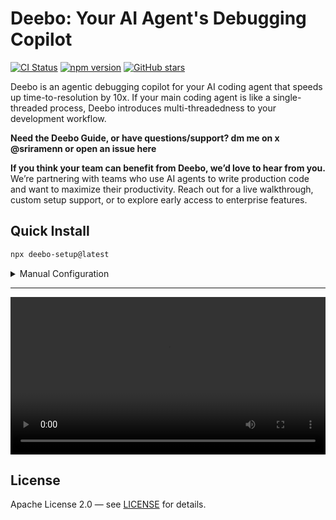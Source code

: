 # Deebo: Your AI Agent's Debugging Copilot
[![CI Status](https://github.com/snagasuri/deebo-prototype/actions/workflows/basic-ci.yml/badge.svg)](https://github.com/snagasuri/deebo-prototype/actions/workflows/basic-ci.yml)
[![npm version](https://img.shields.io/npm/v/deebo-setup.svg)](https://www.npmjs.com/package/deebo-setup)
[![GitHub stars](https://img.shields.io/github/stars/snagasuri/deebo-prototype?style=social)](https://github.com/snagasuri/deebo-prototype)

Deebo is an agentic debugging copilot for your AI coding agent that speeds up time-to-resolution by 10x. If your main coding agent is like a single-threaded process, Deebo introduces multi-threadedness to your development workflow.

**Need the Deebo Guide, or have questions/support? dm me on x @sriramenn or open an issue here**

**If you think your team can benefit from Deebo, we’d love to hear from you.** We’re partnering with teams who use AI agents to write production code and want to maximize their productivity. Reach out for a live walkthrough, custom setup support, or to explore early access to enterprise features.

## Quick Install

```bash
npx deebo-setup@latest
```

<details>
<summary> Manual Configuration </summary>

For manual setup, create a configuration file at your coding agent's specified location with the following content:

```json
{
  "servers": {
    "deebo": {
      "command": "node",
      "args": [
        "--experimental-specifier-resolution=node",
        "--experimental-modules",
        "--max-old-space-size=4096",
        "/Users/[your-name]/.deebo/build/index.js"
      ],
      "env": {
        "NODE_ENV": "development",
        "USE_MEMORY_BANK": "true",
        "MOTHER_HOST": "openrouter",
        "MOTHER_MODEL": "anthropic/claude-3.5-sonnet",
        "SCENARIO_HOST": "openrouter",
        "SCENARIO_MODEL": "deepseek/deepseek-chat",
        "OPENROUTER_API_KEY": "your-openrouter-api-key"
      }
    }
  }
}
```
Deebo works with any OpenAI-compatible SDK, Anthropic, Gemini, and OpenRouter.
</details>

---

<video src="https://github.com/user-attachments/assets/756d35b4-4f77-48de-bd1a-86f76360279e" controls width="100%"></video>

## License

Apache License 2.0 — see [LICENSE](LICENSE) for details.  
